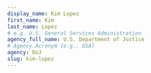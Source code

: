```yaml
---
display_name: Kim Lopez
first_name: Kim
last_name: Lopez
# e.g. U.S. General Services Administration
agency_full_name: U.S. Department of Justice
# Agency Acronym [e.g., GSA]
agency: DoJ
slug: kim-lopez
---
```

